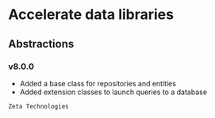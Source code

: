 # Accelerate data libraries
## Abstractions
### v8.0.0

- Added a base class for repositories and entities
- Added extension classes to launch queries to a database

```
Zeta Technologies
```